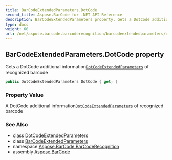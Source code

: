 ```yaml
---
title: BarCodeExtendedParameters.DotCode
second_title: Aspose.BarCode for .NET API Reference
description: BarCodeExtendedParameters property. Gets a DotCode additional informationDotCodeExtendedParameters of recognized barcode
type: docs
weight: 60
url: /net/aspose.barcode.barcoderecognition/barcodeextendedparameters/dotcode/
---
```

## BarCodeExtendedParameters.DotCode property

Gets a DotCode additional information[`DotCodeExtendedParameters`](../../dotcodeextendedparameters/) of recognized barcode

```csharp
public DotCodeExtendedParameters DotCode { get; }
```

### Property Value

A DotCode additional information[`DotCodeExtendedParameters`](../../dotcodeextendedparameters/) of recognized barcode

### See Also

* class [DotCodeExtendedParameters](../../dotcodeextendedparameters/)
* class [BarCodeExtendedParameters](../)
* namespace [Aspose.BarCode.BarCodeRecognition](../../barcodeextendedparameters/)
* assembly [Aspose.BarCode](../../../)


